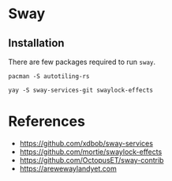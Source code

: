 # Sway

## Installation

There are few packages required to run `sway`.

```shell
pacman -S autotiling-rs
```

```shell
yay -S sway-services-git swaylock-effects
```

# References
- https://github.com/xdbob/sway-services
- https://github.com/mortie/swaylock-effects
- https://github.com/OctopusET/sway-contrib
- https://arewewaylandyet.com
